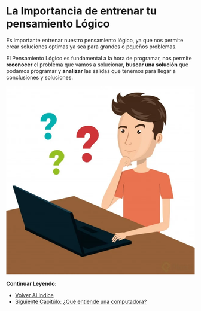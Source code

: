 # La Importancia de entrenar tu pensamiento Lógico

Es importante entrenar nuestro pensamiento lógico, ya que nos permite crear
soluciones optimas ya sea para grandes o pqueños problemas.

El Pensamiento Lógico es fundamental a la hora de programar, nos permite
**reconocer** el problema que vamos a solucionar, **buscar una solución** que
podamos programar y **analizar** las salidas que tenemos para llegar a
conclusiones y soluciones.

![Imagen De Persona Pensando](./../src/01.webp)

**Continuar Leyendo:**

- [Volver Al Indice](./../../README.md)
- [Siguiente Capitúlo: ¿Qué entiende una computadora?](./02_que_entiende_una_computadora.md)
